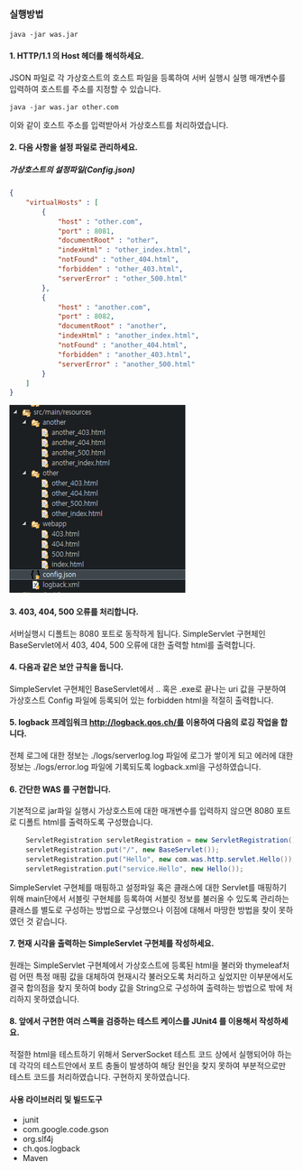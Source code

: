 
### 실행방법
```
java -jar was.jar
```

#### 1. HTTP/1.1 의 Host 헤더를 해석하세요.
JSON 파일로 각 가상호스트의 호스트 파일을 등록하여 서버 실행시 실행 매개변수를 입력하여 
호스트를 주소를 지정할 수 있습니다.

```
java -jar was.jar other.com
```
이와 같이 호스트 주소를 입력받아서 가상호스트를 처리하였습니다.


#### 2. 다음 사항을 설정 파일로 관리하세요.

##### 가상호스트의 설정파일(Config.json)
```JSON
{
	"virtualHosts" : [
		{
			"host" : "other.com",
			"port" : 8081,
			"documentRoot" : "other",
			"indexHtml" : "other_index.html",
			"notFound" : "other_404.html",
			"forbidden" : "other_403.html",
			"serverError" : "other_500.html"
		},
		{
			"host" : "another.com",
			"port" : 8082,
			"documentRoot" : "another",
			"indexHtml" : "another_index.html",
			"notFound" : "another_404.html",
			"forbidden" : "another_403.html",
			"serverError" : "another_500.html"
		}
	]
}
```
![htmlPath](./htmlPath.png)

#### 3. 403, 404, 500 오류를 처리합니다.
서버실행시 디폴트는 8080 포트로 동작하게 됩니다.
SimpleServlet 구현체인 BaseServlet에서 403, 404, 500 오류에 대한 출력할 html를 출력합니다.
#### 4. 다음과 같은 보안 규칙을 둡니다.
SimpleServlet 구현체인 BaseServlet에서 .. 혹은 .exe로 끝나는 uri 값을 구분하여 가상호스트 Config 파일에 등록되어 있는 forbidden html을 적절히 출력합니다.
#### 5. logback 프레임워크 http://logback.qos.ch/를 이용하여 다음의 로깅 작업을 합니다.
전체 로그에 대한 정보는 ./logs/serverlog.log 파일에 로그가 쌓이게 되고 에러에 대한 정보는 ./logs/error.log 파일에 기록되도록 logback.xml을 구성하였습니다.

#### 6. 간단한 WAS 를 구현합니다.
기본적으로 jar파일 실행시 가상호스트에 대한 매개변수를 입력하지 않으면 8080 포트로 디폴트 html를 출력하도록 구성했습니다. <br />
```java
    ServletRegistration servletRegistration = new ServletRegistration();
    servletRegistration.put("/", new BaseServlet());
    servletRegistration.put("Hello", new com.was.http.servlet.Hello());
    servletRegistration.put("service.Hello", new Hello());
```
SimpleServlet 구현체를 매핑하고 설정파일 혹은 클래스에 대한 Servlet를 매핑하기 위해 main단에서 서블릿 구현체를 등록하여 서블릿 정보를 불러올 수 있도록 관리하는 클래스를 별도로 구성하는 방법으로 구상했으나 이점에 대해서 마땅한 방법을 찾이 못하였던 것 같습니다.


#### 7. 현재 시각을 출력하는 SimpleServlet 구현체를 작성하세요.
원래는 SimpleServlet 구현체에서 가상호스트에 등록된 html을 불러와 thymeleaf처럼 어떤 특정 매핑 값을 대체하여 현재시각 불러오도록 처리하고 싶었지만 이부분에서도 결국 합의점을 찾지 못하여 body 값을 String으로 구성하여 출력하는 방법으로 밖에 처리하지 못하였습니다.

#### 8. 앞에서 구현한 여러 스펙을 검증하는 테스트 케이스를 JUnit4 를 이용해서 작성하세요.
적절한 html을 테스트하기 위해서 ServerSocket 테스트 코드 상에서 실행되어야 하는데 각각의 테스트안에서 포트 충돌이 발생하여 해당 원인을 찾지 못하여 
부분적으로만 테스트 코드를 처리하였습니다.
구현하지 못하였습니다.

#### 사용 라이브러리 및 빌드도구
+ junit
+ com.google.code.gson
+ org.slf4j
+ ch.qos.logback
+ Maven
